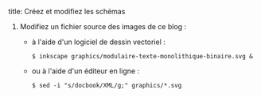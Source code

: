 title: Créez et modifiez les schémas

1.  Modifiez un fichier source des images de ce blog :
    -   à l\'aide d\'un logiciel de dessin vectoriel :

        ``` console
        $ inkscape graphics/modulaire-texte-monolithique-binaire.svg &
        ```

    -   ou à l\'aide d\'un éditeur en ligne :

        ``` console
        $ sed -i "s/docbook/XML/g;" graphics/*.svg
        ```
